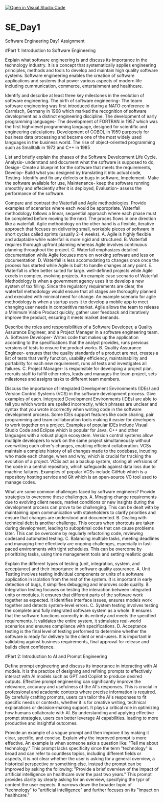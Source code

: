 [![Open in Visual Studio Code](https://classroom.github.com/assets/open-in-vscode-2e0aaae1b6195c2367325f4f02e2d04e9abb55f0b24a779b69b11b9e10269abc.svg)](https://classroom.github.com/online_ide?assignment_repo_id=15568747&assignment_repo_type=AssignmentRepo)
# SE_Day1
Software Engineering Day1 Assignment

#Part 1: Introduction to Software Engineering

Explain what software engineering is and discuss its importance in the technology industry. It is a concept that systematically applies engineering principles, methods and tools to develop and maintain high quality software systems. Software engineering enables the creation of software applications and systems that power various aspects of modern life including cummunication, commerce, entertainment and healthcare.

Identify and describe at least three key milestones in the evolution of software engineering. The birth of software engineering- The tearm software engineering was first introduced during a NATO conference in Carmisch, Germany in 1968 which marked the recognition of software development as a distinct engineering discipline. The development of early programming languages- The development of FORTRAN in 1957 which was the first high=level programming language, designed for scientific and engineering calculations. Development of COBOL in 1959 purposely for business data processing and became one of the most widely used languages in the business world. The rise of object-oriented programming such as Smalltalk in 1972 and C++ in 1985


List and briefly explain the phases of the Software Development Life Cycle. Analysis- understand and document what the software is supposed to do, Design- Create a blueprint for the software that meets the requirements, Develop- Build what you designed by translating it into actual code, Testing- Identify and fix any defects or bugs in software, Impelement- Make the software available for use, Maintenance- keep the software running smoothly and effeciently after it is deployed, Evaluation- assess the performance of the software.


Compare and contrast the Waterfall and Agile methodologies. Provide examples of scenarios where each would be appropriate. Waterfall methodology follows a linear, sequential approach where each phase must be completed before moving to the next. The proces flows in one direction like a waterfall. Agile methodology on the other hand is a flexible, iterative approach that focuses on delivering small, workable pieces of software in short cycles called sprints (usually 2-4 weeks). A. Agile is highly flexible and adaptable while waterfall is more rigid and structured. B. Waterfall requires thorough upfront planning whereas Agile involves continuous planning throughout the project. C. Waterfall emphasizes detailed documentation while Agile focuses more on working software and less on documentation. D. Waterfall is less accomodating to changes once once the process has started while Agile is built to handle changes at any point. E. Waterfall is often better suited for large. well-defined projects while Agile excels in complex, evolving projects. An example case scenario of Waterfall Methodology is when a government agency uses it to develop a new system of tax filling. Since the regulatory requirements are clear, the waterfall methodology would ensure that all stages are thoroughly planned and executed with minimal need for change. An example scenario for agile methodology is when a startup uses it to develop a mobile app to meet changing user needs in  competitive market. Agile allows the team to release a Minimum Viable Product quickly, gather user feedback and iteratively improve the product, ensuring it meets market demands.


Describe the roles and responsibilities of a Software Developer, a Quality Assurance Engineer, and a Project Manager in a software engineering team. A. Software Developer- Writes code that makes up the application according to the specifications that the analyst provides, runs previous versions of tests to ensure the product works. B. Quality Assurance Engineer- ensures that the quality standards of a product are met, creates a list of tests that verify function, usability efficiency, maintainability and portability for each new requirement, runs all tests and investigates all failures. C. Project Manager- Is responsible for developing a project plan, recruits staff to fulfill other roles, leads and manages the team project, sets milestones and assigns tasks to different team members.


Discuss the importance of Integrated Development Environments (IDEs) and Version Control Systems (VCS) in the software development process. Give examples of each. Integrated Development Environments (IDEs) are able to tell you which words are spelled incorrectly, which phrases are unclear and syntax that you wrote incorrectly when writing code in the software development process. Some IDEs support features like code sharing, pair programming and team colllaboration tools making it easier for developers to work together on a project. Examples of popular IDEs include Visual Studio Code and Eclipse which is popular for Java, C++ and other languages with a robust plugin ecosystem. Version control systems allow multiple developers to work on the same project simultaneously without overwriting each other's changes, enabling efficient collaboration. VCSs maintain a complete history of all changes made to the codebase, incuding who made each change, when and why, which is crucial for tracking the evolution of a project. VCSs act as a backup system, storing all vefrsions of the code in a central repository, which safeguards against data loss due to machine failures. Examples of popular VCSs include GitHub which is a repository hosting service and Git which is an open-source VC tool used to manage codes.


What are some common challenges faced by software engineers? Provide strategies to overcome these challenges. A. Mnaging change requirements due to evolving client needs, market conditions or new insights during the development process can prove to be challenging. This can be dealt with by maintaining open communication with stakeholders to clarify priorities and ensure that changes are understood and documented. B. Dealing with technical debt is another challenge. This occurs when shortcuts are taken during development, leading to suboptimal code that can cause problems later. This can be overcome by regularly refactoring code, reviewing codesand automated testing. C. Balancing multiple tasks, meeting deadlines and managing time effectively are ongoing challenges, especially in fast-paced environments with tight schedules. This can be overcome by prioritizing tasks, using time management tools and setting realistic goals. 


Explain the different types of testing (unit, integration, system, and acceptance) and their importance in software quality assurance. A. Unit Testing involves testing individual components or units of a software application in isolation from the rest of the system. It is important in early detection of bugs, it simplifies debugging and improves code quality. B. Integration testing focuses on testing the interaction between integrated units or modules. It ensures that different parts of the software work together as expected. It identifies interface issues, ensures models work together and detects system-level errors. C. System testing involves testing the complete and fully integrated software system as a whole. It ensures that the software functions correctly in its entirety and meets the specified requirements. It validates the entire system, it stimulates real-world scenarios and ensures compliance with specifications. D. Acceptance testing is the final level of testing performed to determine whether the software is ready for delivery to the client or end-users. It is important in validating against business requirements, final approval for release and builds client confidence.


#Part 2: Introduction to AI and Prompt Engineering


Define prompt engineering and discuss its importance in interacting with AI models. It is the practice of designing and refining prompts to effectively interact with AI models such as GPT and Copilot to produce desired outputs. Effective prompt engineering can significantly improve the relevance, accuracy and usefulness of the AI's responses. This is crucial in professional and academic contexts where precise information is required. By carefully crafting prompts, users can tailor the AI's responses to fit specific needs or contexts, whether it is for creative writing, technical explanations or decision-making support. It plays a critical role in optimizing how humans collaborate with AI. By understanding and applying effective prompt strategies, users can better leverage AI capabilities. leading to more productive and insightful outcomes.



Provide an example of a vague prompt and then improve it by making it clear, specific, and concise. Explain why the improved prompt is more effective. An example is when someone asks a question like: "Tell me about technology." This prompt lacks specificity since the term "technology" is broad and can refer to countless topics, including different fields or aspects, it is not clear whether the user is asking for a general overview, a historical perspective or something else. Instead the prompt can be improved by asking the following: "Provide a brief overview of the impact of artificial intelligence on healthcare over the past two years." This prompt provides clarity by clearly asking for an overview, specifying the typr of content the user expects. It narrows down the broader topic of "technology" to "artificial intelligence" and further focuses on its "impact on healthcare."
